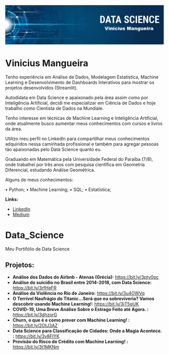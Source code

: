 <p align="center">
  <img src="banner.png" >
</p>

# Vinicius Mangueira

Tenho experiência em Análise de Dados, Modelagem Estatística, Machine Learning e Desenvolvimento de Dashboards Interativos para mostrar os projetos desenvolvidos (Streamlit).

Autodidata em Data Science e apaixonado pela área assim como por Inteligência Artificial, decidi me especializar em Ciência de Dados e hoje trabalho como Cientista de Dados na Mundiale.

Tenho interesse em técnicas de Machine Learning e Inteligência Artificial, onde atualmente busco aumentar meus conhecimentos com cursos e livros da área.

Utilizo meu perfil no LinkedIn para compartilhar meus conhecimentos adquiridos nessa caminhada profissional e também para agregar pessoas tão apaixonadas pelo Data Science quanto eu.

Graduando em Matemática pela Universidade Federal do Paraíba (7/8), onde trabalhei por três anos com pesquisa científica em Geometria Diferencial, estudando Análise Geométrica.

Alguns de meus conhecimentos:

• Python;
• Machine Learning;
• SQL;
• Estatística;

**Links:**
* [LinkedIn](https://www.linkedin.com/in/vinícius-mangueira-a94aa5204/)
* [Medium](https://medium.com/@viniciusrfm)


# Data_Science
Meu Portifólio de Data Science

## Projetos:

* **Análise dos Dados do Airbnb - Atenas (Grécia):** https://bit.ly/3pty0pc
* **Análise do suicídio no Brasil entre 2014-2018, com Data Science:** https://bit.ly/3rfHeFR
* **Análise da Violência no Rio de Janeiro:** https://bit.ly/3u4OWVq
* **O Terrível Naufrágio do Titanic...Será que eu sobreviveria? Vamos descobrir usando Machine Learning!:** https://bit.ly/3jT5gUK
* **COVID-19, Uma Breve Análise Sobre o Estrago Feito até Agora. :** https://bit.ly/3dhzorG
* **Churn, o que é e como prever com Machine Learning! :** https://bit.ly/2OtJ3AZ
* **Data Science para Classificação de Cidades: Onde a Magia Acontece. :** https://bit.ly/3v8FIYK
* **Previsão do Risco de Crédito com Machine Learning! :** https://bit.ly/3t1MKNm
